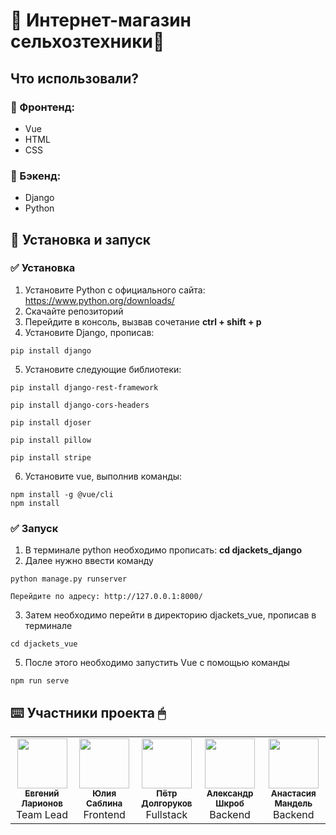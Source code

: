 # 🚜 Интернет-магазин сельхозтехники🚜

## Что использовали?
### 📱 Фронтенд:
- Vue
- HTML
- CSS
### 📲 Бэкенд:
- Django
- Python
## 🚀 Установка и запуск
### ✅ Установка
1)  Установите Python с официального сайта: https://www.python.org/downloads/
2)  Скачайте репозиторий
3)  Перейдите в консоль, вызвав сочетание **ctrl + shift + p**
4)  Установите Django, прописав:
```
pip install django
```
5) Установите следующие библиотеки:
```
pip install django-rest-framework

pip install django-cors-headers

pip install djoser

pip install pillow

pip install stripe
```
6) Установите vue, выполнив команды:
```
npm install -g @vue/cli
npm install
```
### ✅ Запуск
1) В терминале python необходимо прописать: **cd djackets_django**
2) Далее нужно ввести команду
```
python manage.py runserver
```
```
Перейдите по адресу: http://127.0.0.1:8000/
```
3) Затем необходимо перейти в директорию djackets_vue, прописав в терминале
```
cd djackets_vue
```
5) После этого необходимо запустить Vue с помощью команды
```
npm run serve
```

## ⌨️ Участники проекта 🖱
<table>
<tr>
 <td align="center">
<a href="https://github.com/CleverHedgehog20">
<img src="https://avatars.githubusercontent.com/u/158333285?s=64&v=4" width="80" height="80" alt=""/><br />
<sub><b>Евгений Ларионов</b></sub>
</a><br />
<span>Team Lead</span>
</td>
<td align="center">
<a href="https://github.com/ssablinaa">
<img src="https://avatars.githubusercontent.com/u/158333285?s=64&v=4" width="80" height="80" alt=""/><br />
<sub><b>Юлия Саблина</b></sub>
</a><br />
<span>Frontend</span>
</td>
<td align="center">
<a href="https://github.com/PeterLonghand">
<img src="https://avatars.githubusercontent.com/u/160715917?v=4" width="80" height="80" alt=""/><br />
<sub><b>Пётр Долгоруков</b></sub>
</a><br />
<span>Fullstack</span>
<td align="center">
<a href="https://github.com/AleksCombo">
<img src="https://avatars.githubusercontent.com/u/137397245?s=64&v=4" width="80" height="80" alt=""/><br />
<sub><b>Александр Шкроб</b></sub>
</a><br />
<span>Backend</span>
<td align="center">
<a href="https://github.com/AnastasiaMandel">
<img src="https://avatars.githubusercontent.com/u/145050983?v=4" width="80" height="80" alt=""/><br />
<sub><b>Анастасия Мандель</b></sub>
</a><br />
<span>Backend</span>
</td>
</td>
</tr>
</table>
